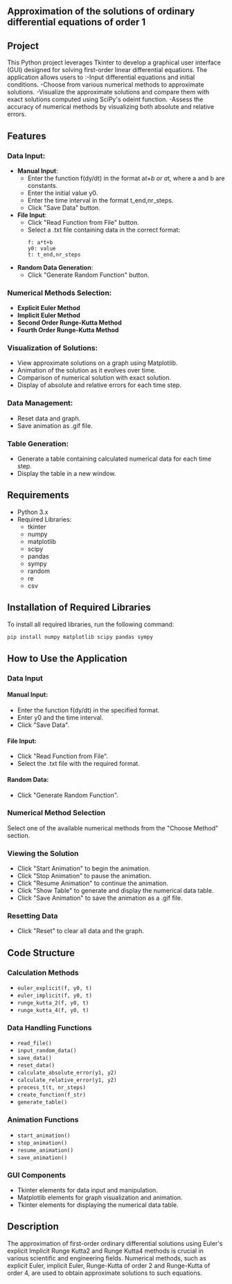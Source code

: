 ## Approximation of the solutions of ordinary differential equations of order 1


## Project 
This Python project leverages Tkinter to develop a graphical user interface (GUI) designed for solving first-order linear differential equations. The application allows users to
:-Input differential equations and initial conditions.
-Choose from various numerical methods to approximate solutions.
-Visualize the approximate solutions and compare them with exact solutions computed using SciPy's odeint function.
-Assess the accuracy of numerical methods by visualizing both absolute and relative errors.

## Features
### Data Input:
- **Manual Input**:
  - Enter the function f(dy/dt) in the format a*t+b or a*t, where a and b are constants.
  - Enter the initial value y0.
  - Enter the time interval in the format t_end,nr_steps.
  - Click "Save Data" button.
- **File Input**:
  - Click "Read Function from File" button.
  - Select a .txt file containing data in the correct format:
    ```
    f: a*t+b
    y0: value
    t: t_end,nr_steps
    ```
- **Random Data Generation**:
  - Click "Generate Random Function" button.

### Numerical Methods Selection:
- **Explicit Euler Method**
- **Implicit Euler Method**
- **Second Order Runge-Kutta Method**
- **Fourth Order Runge-Kutta Method**

### Visualization of Solutions:
- View approximate solutions on a graph using Matplotlib.
- Animation of the solution as it evolves over time.
- Comparison of numerical solution with exact solution.
- Display of absolute and relative errors for each time step.

### Data Management:
- Reset data and graph.
- Save animation as .gif file.

### Table Generation:
- Generate a table containing calculated numerical data for each time step.
- Display the table in a new window.

## Requirements
- Python 3.x
- Required Libraries:
  - tkinter
  - numpy
  - matplotlib
  - scipy
  - pandas
  - sympy
  - random
  - re
  - csv
## Installation of Required Libraries
To install all required libraries, run the following command:

```bash
pip install numpy matplotlib scipy pandas sympy
```

## How to Use the Application

### Data Input
#### Manual Input:
- Enter the function f(dy/dt) in the specified format.
- Enter y0 and the time interval.
- Click "Save Data".

#### File Input:
- Click "Read Function from File".
- Select the .txt file with the required format.

#### Random Data:
- Click "Generate Random Function".

### Numerical Method Selection
Select one of the available numerical methods from the "Choose Method" section.

### Viewing the Solution
- Click "Start Animation" to begin the animation.
- Click "Stop Animation" to pause the animation.
- Click "Resume Animation" to continue the animation.
- Click "Show Table" to generate and display the numerical data table.
- Click "Save Animation" to save the animation as a .gif file.

### Resetting Data
- Click "Reset" to clear all data and the graph.

## Code Structure

### Calculation Methods
- `euler_explicit(f, y0, t)`
- `euler_implicit(f, y0, t)`
- `runge_kutta_2(f, y0, t)`
- `runge_kutta_4(f, y0, t)`

### Data Handling Functions
- `read_file()`
- `input_random_data()`
- `save_data()`
- `reset_data()`
- `calculate_absolute_error(y1, y2)`
- `calculate_relative_error(y1, y2)`
- `process_t(t, nr_steps)`
- `create_function(f_str)`
- `generate_table()`

### Animation Functions
- `start_animation()`
- `stop_animation()`
- `resume_animation()`
- `save_animation()`

### GUI Components
- Tkinter elements for data input and manipulation.
- Matplotlib elements for graph visualization and animation.
- Tkinter elements for displaying the numerical data table.

## Description 
The approximation of first-order ordinary differential solutions using Euler's explicit Implicit Runge Kutta2 and Runge Kutta4 methods is crucial in various scientific and engineering fields. Numerical methods, such as explicit Euler, implicit Euler, Runge-Kutta of order 2 and Runge-Kutta of order 4, are used to obtain approximate solutions to such equations.
